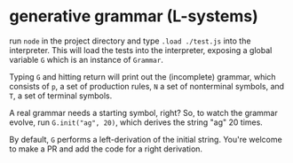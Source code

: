 # generative grammar (L-systems)

run `node` in the project directory and type `.load ./test.js` into the interpreter. This will load the tests into the interpreter, exposing a global variable `G` which is an instance of `Grammar`. 

Typing `G` and hitting return will print out the (incomplete) grammar, which consists of `p`, a set of production rules, `N` a set of nonterminal symbols, and `T`, a set of terminal symbols.

A real grammar needs a starting symbol, right? So, to watch the grammar evolve, run `G.init("ag", 20)`, which derives the string "ag" 20 times.

By default, `G` performs a left-derivation of the initial string. You're welcome to make a PR and add the code for a right derivation.
